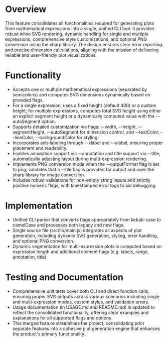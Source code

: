 # Overview
This feature consolidates all functionalities required for generating plots from mathematical expressions into a single, unified CLI tool. It provides robust inline SVG rendering, dynamic handling for single and multiple expressions, comprehensive style customizations, and optional PNG conversion using the sharp library. The design ensures clear error reporting and precise dimension calculations, aligning with the mission of delivering reliable and user-friendly plot visualizations.

# Functionality
- Accepts one or multiple mathematical expressions (separated by semicolons) and computes SVG dimensions dynamically based on provided flags.
- For a single expression, uses a fixed height (default 400) or a custom height; for multiple expressions, computes total SVG height using either an explicit segment height or a dynamically computed value with the --autoSegment option.
- Supports detailed customization via flags: --width, --height, --segmentHeight, --autoSegment for dimension control, and --textColor, --lineColor, --backgroundColor for styling.
- Incorporates axis labeling through --xlabel and --ylabel, ensuring proper placement and readability.
- Enables annotation support via --annotation and title support via --title, automatically adjusting layout during multi-expression rendering.
- Implements PNG conversion mode when the --outputFormat flag is set to png; validates that a --file flag is provided for output and uses the sharp library for image conversion.
- Includes robust validations for non-empty string inputs and strictly positive numeric flags, with timestamped error logs to aid debugging.

# Implementation
- Unified CLI parser that converts flags appropriately from kebab-case to camelCase and processes both legacy and new flags.
- Single source file (src/lib/main.js) integrates all aspects of plot generation, including dynamic SVG generation, styling, error handling, and optional PNG conversion.
- Dynamic segmentation for multi-expression plots is computed based on expression length and additional element flags (e.g. labels, range, annotation, title).

# Testing and Documentation
- Comprehensive unit tests cover both CLI and direct function calls, ensuring proper SVG outputs across various scenarios including single and multi-expression modes, custom styles, and validation errors.
- Usage documentation (in USAGE.md and README.md) is updated to reflect the consolidated functionality, offering clear examples and explanations for all supported flags and options.
- This merged feature streamlines the project, consolidating prior separate features into a cohesive plot generation engine that enhances the product's primary functionality.

